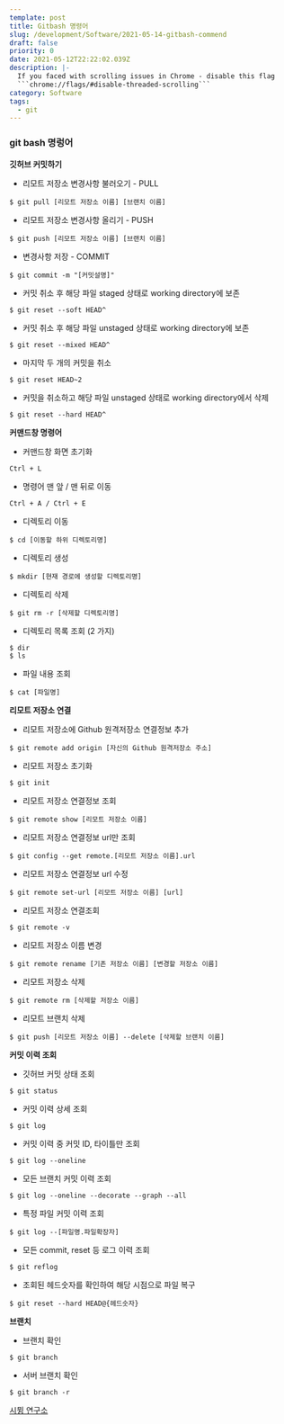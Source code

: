 ```yaml
---
template: post
title: Gitbash 명령어
slug: /development/Software/2021-05-14-gitbash-commend
draft: false
priority: 0
date: 2021-05-12T22:22:02.039Z
description: |-
  If you faced with scrolling issues in Chrome - disable this flag 
  ```chrome://flags/#disable-threaded-scrolling```
category: Software
tags:
  - git
---
```


### git bash 명렁어

&#32;
**깃허브 커밋하기**

- 리모트 저장소 변경사항 불러오기 - PULL

```
$ git pull [리모트 저장소 이름] [브랜치 이름]
```

- 리모트 저장소 변경사항 올리기 - PUSH

```
$ git push [리모트 저장소 이름] [브랜치 이름]
```

- 변경사항 저장 - COMMIT

```
$ git commit -m "[커밋설명]"
```

- 커밋 취소 후 해당 파일 staged 상태로 working directory에 보존

```
$ git reset --soft HEAD^
```

- 커밋 취소 후 해당 파일 unstaged 상태로 working directory에 보존

```
$ git reset --mixed HEAD^
```

- 마지막 두 개의 커밋을 취소

```
$ git reset HEAD~2
```

- 커밋을 취소하고 해당 파일 unstaged 상태로 working directory에서 삭제

```
$ git reset --hard HEAD^
```

&#32;
**커맨드창 명령어**

- 커맨드창 화면 초기화

```
Ctrl + L
```

- 명령어 맨 앞 / 맨 뒤로 이동

```
Ctrl + A / Ctrl + E
```

- 디렉토리 이동

```
$ cd [이동할 하위 디렉토리명]
```

- 디렉토리 생성

```
$ mkdir [현재 경로에 생성할 디렉토리명]
```

- 디렉토리 삭제

```
$ git rm -r [삭제할 디렉토리명]
```

- 디렉토리 목록 조회 (2 가지)

```
$ dir
$ ls
```

- 파일 내용 조회

```
$ cat [파일명]
```

&#32;
**리모트 저장소 연결**

- 리모트 저장소에 Github 원격저장소 연결정보 추가

```
$ git remote add origin [자신의 Github 원격저장소 주소]
```

- 리모트 저장소 초기화

```
$ git init
```

- 리모트 저장소 연결정보 조회

```
$ git remote show [리모트 저장소 이름]
```

- 리모트 저장소 연결정보 url만 조회

```
$ git config --get remote.[리모트 저장소 이름].url
```

- 리모트 저장소 연결정보 url 수정

```
$ git remote set-url [리모트 저장소 이름] [url]
```

- 리모트 저장소 연결조회

```
$ git remote -v
```

- 리모트 저장소 이름 변경

```
$ git remote rename [기존 저장소 이름] [변경할 저장소 이름]
```

- 리모트 저장소 삭제

```
$ git remote rm [삭제할 저장소 이름]
```

- 리모트 브랜치 삭제

```
$ git push [리모트 저장소 이름] --delete [삭제할 브랜치 이름]
```

&#32;
**커밋 이력 조회**

- 깃허브 커밋 상태 조회

```
$ git status
```

- 커밋 이력 상세 조회

```
$ git log
```

- 커밋 이력 중 커밋 ID, 타이틀만 조회

```
$ git log --oneline
```

- 모든 브랜치 커밋 이력 조회

```
$ git log --oneline --decorate --graph --all
```

- 특정 파일 커밋 이력 조회

```
$ git log --[파일명.파일확장자]
```

- 모든 commit, reset 등 로그 이력 조회

```
$ git reflog
```

- 조회된 헤드숫자를 확인하여 해당 시점으로 파일 복구

```
$ git reset --hard HEAD@{헤드숫자}
```

&#32;
**브랜치**

- 브랜치 확인

```
$ git branch
```

- 서버 브랜치 확인

```
$ git branch -r
```

[시뮝 연구소](https://simuing.tistory.com/entry/Git-Bash-명령어-정리)
